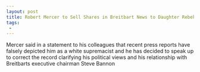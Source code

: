 ```yaml
---
layout: post
title: Robert Mercer to Sell Shares in Breitbart News to Daughter Rebekah Read the Full Statement
tags:
 -
---
```

Mercer said in a statement to his colleagues that recent press reports have falsely depicted him as a white supremacist and he has decided to speak up to correct the record clarifying his political views and his relationship with Breitbarts executive chairman Steve Bannon
